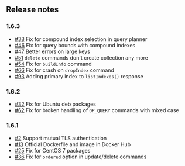 ## Release notes

### 1.6.3

* [#38](https://github.com/FoundationDB/fdb-document-layer/issues/38) Fix for compound index selection in query planner
* [#46](https://github.com/FoundationDB/fdb-document-layer/issues/46) Fix for query bounds with compound indexes
* [#47](https://github.com/FoundationDB/fdb-document-layer/issues/47) Better errors on large keys
* [#51](https://github.com/FoundationDB/fdb-document-layer/issues/51) `delete` commands don't create collection any more
* [#54](https://github.com/FoundationDB/fdb-document-layer/issues/54) Fix for `buildInfo` command
* [#66](https://github.com/FoundationDB/fdb-document-layer/issues/66) Fix for crash on `dropIndex` command
* [#93](https://github.com/FoundationDB/fdb-document-layer/issues/93) Adding primary index to `listIndexes()` response

### 1.6.2

* [#32](https://github.com/FoundationDB/fdb-document-layer/issues/32) Fix for Ubuntu deb packages
* [#62](https://github.com/FoundationDB/fdb-document-layer/issues/62) Fix for broken handling of `OP_QUERY` commands with mixed case

### 1.6.1

* [#2](https://github.com/FoundationDB/fdb-document-layer/issues/2) Support mutual TLS authentication
* [#13](https://github.com/FoundationDB/fdb-document-layer/issues/13) Official Dockerfile and image in Docker Hub 
* [#25](https://github.com/FoundationDB/fdb-document-layer/pull/25) Fix for CentOS 7 packages
* [#36](https://github.com/FoundationDB/fdb-document-layer/pull/36) Fix for `ordered` option in update/delete commands
